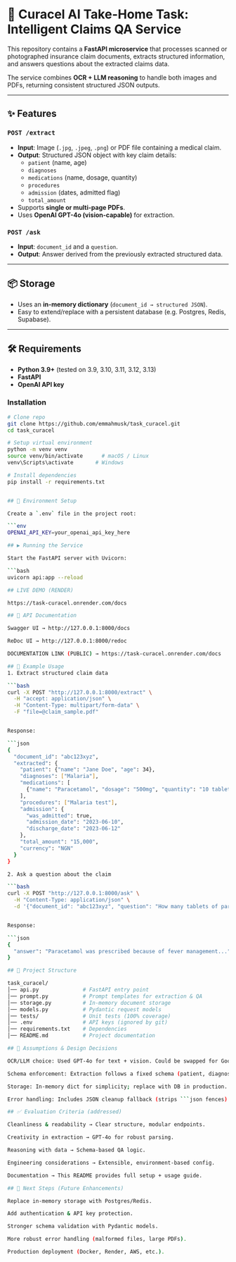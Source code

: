 # 🏥 Curacel AI Take-Home Task: Intelligent Claims QA Service

This repository contains a **FastAPI microservice** that processes scanned or photographed insurance claim documents, extracts structured information, and answers questions about the extracted claims data.

The service combines **OCR + LLM reasoning** to handle both images and PDFs, returning consistent structured JSON outputs.

---

## ✨ Features

### `POST /extract`
- **Input**: Image (`.jpg`, `.jpeg`, `.png`) or PDF file containing a medical claim.  
- **Output**: Structured JSON object with key claim details:
  - `patient` (name, age)  
  - `diagnoses`  
  - `medications` (name, dosage, quantity)  
  - `procedures`  
  - `admission` (dates, admitted flag)  
  - `total_amount`  
- Supports **single or multi-page PDFs**.  
- Uses **OpenAI GPT-4o (vision-capable)** for extraction.

### `POST /ask`
- **Input**: `document_id` and a `question`.  
- **Output**: Answer derived from the previously extracted structured data.
---

## 📦 Storage
- Uses an **in-memory dictionary** (`document_id → structured JSON`).  
- Easy to extend/replace with a persistent database (e.g. Postgres, Redis, Supabase).

---

## 🛠️ Requirements
- **Python 3.9+** (tested on 3.9, 3.10, 3.11, 3.12, 3.13)
- **FastAPI**
- **OpenAI API key**

### Installation

```bash
# Clone repo
git clone https://github.com/emmahmusk/task_curacel.git
cd task_curacel

# Setup virtual environment
python -m venv venv
source venv/bin/activate      # macOS / Linux
venv\Scripts\activate       # Windows

# Install dependencies
pip install -r requirements.txt


## 🔑 Environment Setup

Create a `.env` file in the project root:

```env
OPENAI_API_KEY=your_openai_api_key_here

## ▶️ Running the Service

Start the FastAPI server with Uvicorn:

```bash
uvicorn api:app --reload

## LIVE DEMO (RENDER)

https://task-curacel.onrender.com/docs

## 📖 API Documentation

Swagger UI → http://127.0.0.1:8000/docs

ReDoc UI → http://127.0.0.1:8000/redoc

DOCUMENTATION LINK (PUBLIC) → https://task-curacel.onrender.com/docs

## 📌 Example Usage
1. Extract structured claim data

```bash
curl -X POST "http://127.0.0.1:8000/extract" \
  -H "accept: application/json" \
  -H "Content-Type: multipart/form-data" \
  -F "file=@claim_sample.pdf"


Response:

```json
{
  "document_id": "abc123xyz",
  "extracted": {
    "patient": {"name": "Jane Doe", "age": 34},
    "diagnoses": ["Malaria"],
    "medications": [
      {"name": "Paracetamol", "dosage": "500mg", "quantity": "10 tablets"}
    ],
    "procedures": ["Malaria test"],
    "admission": {
      "was_admitted": true,
      "admission_date": "2023-06-10",
      "discharge_date": "2023-06-12"
    },
    "total_amount": "15,000",
    "currency": "NGN"
  }
}

2. Ask a question about the claim

```bash
curl -X POST "http://127.0.0.1:8000/ask" \
  -H "Content-Type: application/json" \
  -d '{"document_id": "abc123xyz", "question": "How many tablets of paracetamol were prescribed?"}'


Response:

```json
{
  "answer": "Paracetamol was prescribed because of fever management..."
}

## 📂 Project Structure

task_curacel/
│── api.py              # FastAPI entry point
│── prompt.py           # Prompt templates for extraction & QA
│── storage.py          # In-memory document storage
│── models.py           # Pydantic request models
│── tests/              # Unit tests (100% coverage)
│── .env                # API keys (ignored by git)
│── requirements.txt    # Dependencies
│── README.md           # Project documentation

## 📐 Assumptions & Design Decisions

OCR/LLM choice: Used GPT-4o for text + vision. Could be swapped for Google Gemini or Tesseract + LLM hybrid.

Schema enforcement: Extraction follows a fixed schema (patient, diagnoses, medications, etc.).

Storage: In-memory dict for simplicity; replace with DB in production.

Error handling: Includes JSON cleanup fallback (strips ```json fences).

## ✅ Evaluation Criteria (addressed)

Cleanliness & readability → Clear structure, modular endpoints.

Creativity in extraction → GPT-4o for robust parsing.

Reasoning with data → Schema-based QA logic.

Engineering considerations → Extensible, environment-based config.

Documentation → This README provides full setup + usage guide.

## 🚀 Next Steps (Future Enhancements)

Replace in-memory storage with Postgres/Redis.

Add authentication & API key protection.

Stronger schema validation with Pydantic models.

More robust error handling (malformed files, large PDFs).

Production deployment (Docker, Render, AWS, etc.).

